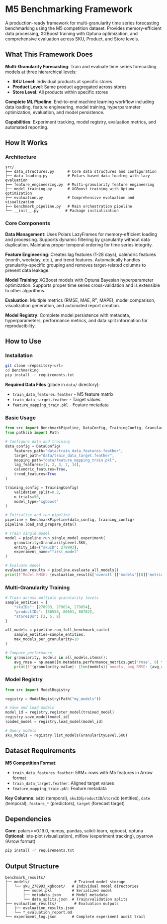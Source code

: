 # M5 Benchmarking Framework

A production-ready framework for multi-granularity time series forecasting benchmarking using the M5 competition dataset. Provides memory-efficient data processing, XGBoost training with Optuna optimization, and comprehensive evaluation across SKU, Product, and Store levels.

## What This Framework Does

**Multi-Granularity Forecasting**: Train and evaluate time series forecasting models at three hierarchical levels:
- **SKU Level**: Individual products at specific stores
- **Product Level**: Same product aggregated across stores  
- **Store Level**: All products within specific stores

**Complete ML Pipeline**: End-to-end machine learning workflow including data loading, feature engineering, model training, hyperparameter optimization, evaluation, and model persistence.

**Capabilities**: Experiment tracking, model registry, evaluation metrics, and automated reporting.

## How It Works

### Architecture
```
src/
├── data_structures.py      # Core data structures and configuration
├── data_loading.py         # Polars-based data loading with lazy evaluation
├── feature_engineering.py  # Multi-granularity feature engineering  
├── model_training.py       # XGBoost training with Optuna optimization
├── evaluation.py           # Comprehensive evaluation and visualization
├── benchmark_pipeline.py   # Main orchestration pipeline
└── __init__.py            # Package initialization
```

### Core Components

**Data Management**: Uses Polars LazyFrames for memory-efficient loading and processing. Supports dynamic filtering by granularity without data duplication. Maintains proper temporal ordering for time series integrity.

**Feature Engineering**: Creates lag features (1-28 days), calendric features (month, weekday, etc.), and trend features. Automatically handles granularity-specific grouping and removes target-related columns to prevent data leakage.

**Model Training**: XGBoost models with Optuna Bayesian hyperparameter optimization. Supports proper time series cross-validation and is extensible to other algorithms.

**Evaluation**: Multiple metrics (RMSE, MAE, R², MAPE), model comparison, visualization generation, and automated report creation.

**Model Registry**: Complete model persistence with metadata, hyperparameters, performance metrics, and data split information for reproducibility.

## How to Use

### Installation

```bash
git clone <repository-url>
cd Benchmarking
pip install -r requirements.txt
```

**Required Data Files** (place in `data/` directory):
- `train_data_features.feather` - M5 feature matrix
- `train_data_target.feather` - Target values  
- `feature_mapping_train.pkl` - Feature metadata

### Basic Usage

```python
from src import BenchmarkPipeline, DataConfig, TrainingConfig, GranularityLevel
from pathlib import Path

# Configure data and training
data_config = DataConfig(
    features_path="data/train_data_features.feather",
    target_path="data/train_data_target.feather",
    mapping_path="data/feature_mapping_train.pkl",
    lag_features=[1, 2, 3, 7, 14],
    calendric_features=True,
    trend_features=True
)

training_config = TrainingConfig(
    validation_split=0.2,
    n_trials=50,
    model_type="xgboost"
)

# Initialize and run pipeline
pipeline = BenchmarkPipeline(data_config, training_config)
pipeline.load_and_prepare_data()

# Train single model
model = pipeline.run_single_model_experiment(
    granularity=GranularityLevel.SKU,
    entity_ids={"skuID": 278993},
    experiment_name="first_model"
)

# Evaluate model
evaluation_results = pipeline.evaluate_all_models()
print(f"Model RMSE: {evaluation_results['overall']['models'][0]['metrics']['rmse']:.4f}")
```

### Multi-Granularity Training

```python
# Train across multiple granularity levels
sample_entities = {
    "skuIDs": [278993, 279024, 279854],
    "productIDs": [80558, 80651, 80702],
    "storeIDs": [2, 5, 8]
}

all_models = pipeline.run_full_benchmark_suite(
    sample_entities=sample_entities,
    max_models_per_granularity=10
)

# Compare performance
for granularity, models in all_models.items():
    avg_rmse = np.mean([m.metadata.performance_metrics.get('rmse', 0) for m in models])
    print(f"{granularity.value}: {len(models)} models, avg RMSE: {avg_rmse:.4f}")
```

### Model Registry

```python
from src import ModelRegistry

registry = ModelRegistry(Path("my_models"))

# Save and load models
model_id = registry.register_model(trained_model)
registry.save_model(model_id)
loaded_model = registry.load_model(model_id)

# Query models
sku_models = registry.list_models(GranularityLevel.SKU)
```

## Dataset Requirements

**M5 Competition Format**:
- `train_data_features.feather`: 59M+ rows with M5 features in Arrow format
- `train_data_target.feather`: Aligned target values
- `feature_mapping_train.pkl`: Feature metadata

**Key Columns**: `bdID` (temporal), `skuID`/`productID`/`storeID` (entities), `date` (temporal), `feature_*` (predictors), `target` (forecast target)


## Dependencies

**Core**: polars>=0.19.0, numpy, pandas, scikit-learn, xgboost, optuna  
**Optional**: lets-plot (visualization), mlflow (experiment tracking), pyarrow (Arrow format)

```bash
pip install -r requirements.txt
```

## Output Structure

```
benchmark_results/
├── models/                    # Trained model storage
│   └── sku_278993_xgboost/   # Individual model directories
│       ├── model.pkl         # Serialized model
│       ├── metadata.json     # Model metadata
│       └── data_splits.json  # Train/validation splits
├── evaluation_results/        # Evaluation outputs
│   ├── evaluation_results.json
│   └── *_evaluation_report.md
└── experiment_log.json       # Complete experiment audit trail
```
